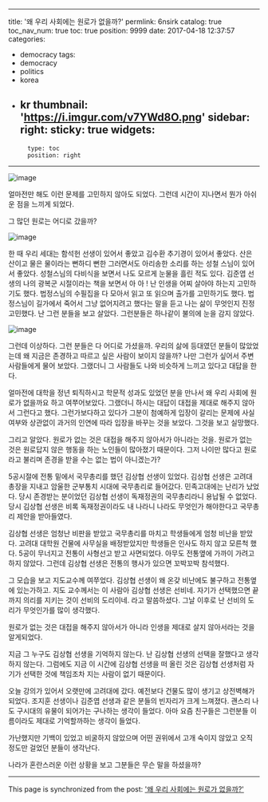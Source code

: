 
---
title: '왜 우리 사회에는 원로가 없을까?'
permlink: 6nsirk
catalog: true
toc_nav_num: true
toc: true
position: 9999
date: 2017-04-18 12:37:57
categories:
- democracy
tags:
- democracy
- politics
- korea
- kr
thumbnail: 'https://i.imgur.com/v7YWd8O.png'
sidebar:
    right:
        sticky: true
widgets:
    -
        type: toc
        position: right
---


![image](https://i.imgur.com/v7YWd8O.png)

얼마전만 해도 이런 문제를 고민하지 않아도 되었다.
그런데 시간이 지나면서 뭔가 아쉬운 점을 느끼게 되었다.

그 많던 원로는 어디로 갔을까?

![image](https://i.imgur.com/cpALen5.jpg)

한 때 우리 세대는 함석헌 선생이 있어서 좋았고 김수환 추기경이 있어서 좋았다. 산은 산이고 물은 물이라는 뻔하디 뻔한 그러면서도 아리송한 소리를 하는 성철 스님이 있어서 좋았다. 성철스님의 다비식을 보면서 나도 모르게 눈물을 흘린 적도 있다. 김준엽 선생의 나의 광복군 시절이라는 책을 보면서 아 아 !  난 인생을 어찌 살아야 하는지 고민하기도 했다. 
법정스님의 수필집을 다 모아서 읽고 또 읽으며 출가를 고민하기도 했다. 법정스님이 길가에서 죽어서 그냥 없어지려고 했다는 말을 듣고 나는 삶이 무엇인지 진정고민했다.
난 그런 분들을 보고 살았다.
그런분들은 하나같이 불의에 눈을 감지 않았다.

 ![image](https://i.imgur.com/IZMcvQa.jpg)

그런데 이상하다. 그런 분들은 다 어디로 가셨을까.
우리의 삶에 등대였던 분들이 많았었는데 왜 지금은 존경하고 따르고 싶은 사람이 보이지 않을까? 나만 그런가 싶어서 주변사람들에게 물어 보았다. 그랬더니 그 사람들도 나와 비슷하게 느끼고 있다고 대답을 한다. 

얼마전에 대학을 정년 퇴직하시고 학문적 성과도 있었던 분을 만나서 왜 우리 사회에 원로가 없을까요 하고 여쭈어보았다. 그랬더니 하시는 대답이 대접을 제대로 해주지 않아서 그런다고 했다. 그런가보다하고 있다가 그분이 첨예하게 입장이 갈리는 문제에 사실여부와 상관없이 과거의 인연에 따라 입장을 바꾸는 것을 보았다. 그것을 보고 실망했다. 

그리고 알았다. 원로가 없는 것은 대접을 해주지 않아서가 아니라는 것을. 원로가 없는 것은 원로답지 않은 행동을 하는 노인들이 많아졌기 때문이다. 그저 나이만 많다고 원로라고 불리며 존경을 받을 수는 없는 법이 아니겠는가? 

5공시절에 전통 밑에서 국무총리를 했던 김상협 선생이 있었다. 김상협 선생은 고려대 총장을 지내고 암울한 군부통치 시대에 국무총리로 들어갔다. 민족고대에는 난리가 났었다. 당시 존경받는 분이었던 김상협 선생이 독재정권의 국무총리라니 용납될 수 없었다. 당시 김상협 선생은 비록 독재정권이라도 내 나라니 나라도 무엇인가 해야한다고 국무총리 제안을 받아들였다. 

김상협 선생은 엄청난 비판을 받았고 국무총리를 마치고 학생들에게 엄청 비난을 받았다. 고려대 대학원 건물에 사무실을 배정받았지만 학생들은 인사도 하지 않고 모른척 했다. 5공이 무너지고 전통이 사형선고 받고 사면되었다. 아무도 전통옆에 가까이 가려고 하지 않았다. 그런데 김상협 선생은 전통의 행사가 있으면 꼬박꼬박 참석했다. 

그 모습을 보고 지도교수께 여쭈었다. 김상협 선생이 왜 온갖 비난에도 불구하고 전통옆에 있는가하고. 지도 교수께서는  이 사람아 김상협 선생은 선비네. 자기가 선택했으면 끝까지 의리를 지키는 것이 선비의 도리이네. 라고 말씀하셨다. 
그날 이후로 난 선비의 도리가 무엇인가를 많이 생각했다.

원로가 없는 것은 대접을 해주지 않아서가 아니라 인생을 제대로 살지 않아서라는 것을 알게되었다.

지금 그 누구도 김상협 선생을 기억하지 않는다. 난 김상협 선생의 선택을 잘했다고 생각하지 않는다. 그럼에도 지금 이 시간에 김상협 선생을 떠 올린 것은 김상협 선생처럼 자기가 선택한 것에 책임조차 지는 사람이 없기 때문이다. 

오늘 강의가 있어서 오랫만에 고려대에 갔다. 예전보다 건물도 많이 생기고 상전벽해가 되었다. 조지훈 선생이나 김준엽 선생과 같은 분들의 빈자리가 크게 느껴졌다. 
괜스리 나도 구시대의 유물이 되어가는 구나하는 생각이 들었다. 아마 요즘 친구들은 그런분들 이름이라도 제대로 기억할까하는 생각이 들었다.

가난했지만 기백이 있었고 비굴하지 않았으며 어떤 권위에서 고개 숙이지 않았고 오직 정도만 걸었던 분들이 생각난다. 

나라가 혼란스러운 이런 상황을 보고 그분들은 무슨 말을 하셨을까?

- - -

This page is synchronized from the post: ['왜 우리 사회에는 원로가 없을까?'](https://steemit.com/@oldstone/6nsirk)
